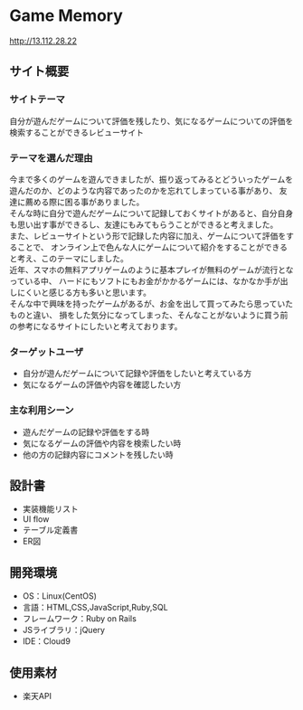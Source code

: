 # Game Memory

http://13.112.28.22
​
## サイト概要
### サイトテーマ
自分が遊んだゲームについて評価を残したり、気になるゲームについての評価を検索することができるレビューサイト
​
### テーマを選んだ理由
今まで多くのゲームを遊んできましたが、振り返ってみるとどういったゲームを遊んだのか、どのような内容であったのかを忘れてしまっている事があり、
友達に薦める際に困る事がありました。<br>
そんな時に自分で遊んだゲームについて記録しておくサイトがあると、自分自身も思い出す事ができるし、友達にもみてもらうことができると考えました。<br>
また、レビューサイトという形で記録した内容に加え、ゲームについて評価をすることで、
オンライン上で色んな人にゲームについて紹介をすることができると考え、このテーマにしました。<br>
近年、スマホの無料アプリゲームのように基本プレイが無料のゲームが流行となっている中、
ハードにもソフトにもお金がかかるゲームには、なかなか手が出しにくいと感じる方も多いと思います。<br>
そんな中で興味を持ったゲームがあるが、お金を出して買ってみたら思っていたものと違い、
損をした気分になってしまった、そんなことがないように買う前の参考になるサイトにしたいと考えております。
​
### ターゲットユーザ
- 自分が遊んだゲームについて記録や評価をしたいと考えている方
- 気になるゲームの評価や内容を確認したい方
​
### 主な利用シーン
- 遊んだゲームの記録や評価をする時
- 気になるゲームの評価や内容を検索したい時
- 他の方の記録内容にコメントを残したい時
​
## 設計書
- 実装機能リスト
- UI flow
- テーブル定義書
- ER図
​
## 開発環境
- OS：Linux(CentOS)
- 言語：HTML,CSS,JavaScript,Ruby,SQL
- フレームワーク：Ruby on Rails
- JSライブラリ：jQuery
- IDE：Cloud9
​
## 使用素材
- 楽天API